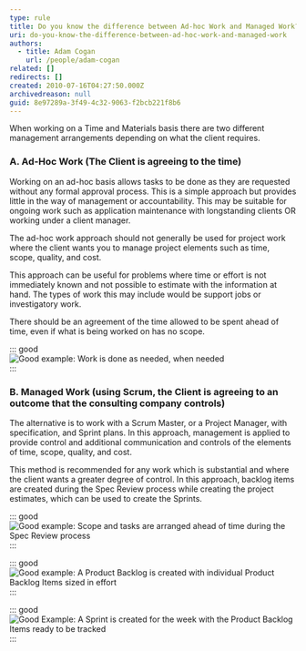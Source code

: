 ```yaml
---
type: rule
title: Do you know the difference between Ad-hoc Work and Managed Work?
uri: do-you-know-the-difference-between-ad-hoc-work-and-managed-work
authors:
  - title: Adam Cogan
    url: /people/adam-cogan
related: []
redirects: []
created: 2010-07-16T04:27:50.000Z
archivedreason: null
guid: 8e97289a-3f49-4c32-9063-f2bcb221f8b6
---
```


When working on a Time and Materials basis there are two different management arrangements depending on what the client requires.

<!--endintro-->

### A. Ad-Hoc Work (The Client is agreeing to the time)


Working on an ad-hoc basis allows tasks to be done as they are requested without any formal approval process. This is a simple approach but provides little in the way of management or accountability. This may be suitable for ongoing work such as application maintenance with longstanding clients OR working under a client manager.

The ad-hoc work approach should not generally be used for project work where the client wants you to manage project elements such as time, scope, quality, and cost.

This approach can be useful for problems where time or effort is not immediately known and not possible to estimate with the information at hand. The types of work this may include would be support jobs or investigatory work.

There should be an agreement of the time allowed to be spent ahead of time, even if what is being worked on has no scope.


::: good  
![Good example: Work is done as needed, when needed](work-done-as-needed-when-needed.png)  
:::

### B. Managed Work (using Scrum, the Client is agreeing to an outcome that the consulting company controls)


The alternative is to work with a Scrum Master, or a Project Manager, with specification, and Sprint plans. In this approach, management is applied to provide control and additional communication and controls of the elements of time, scope, quality, and cost.

This method is recommended for any work which is substantial and where the client wants a greater degree of control. In this approach, backlog items are created during the Spec Review process while creating the project estimates, which can be used to create the Sprints.


::: good  
![Good example: Scope and tasks are arranged ahead of time during the Spec Review process](scope-tasks-spec-review.png)  
:::


::: good  
![Good example: A Product Backlog is created with individual Product Backlog Items sized in effort](product-backlog-example.png)  
:::


::: good  
![Good Example: A Sprint is created for the week with the Product Backlog Items ready to be tracked](sprint-example.png)  
:::
